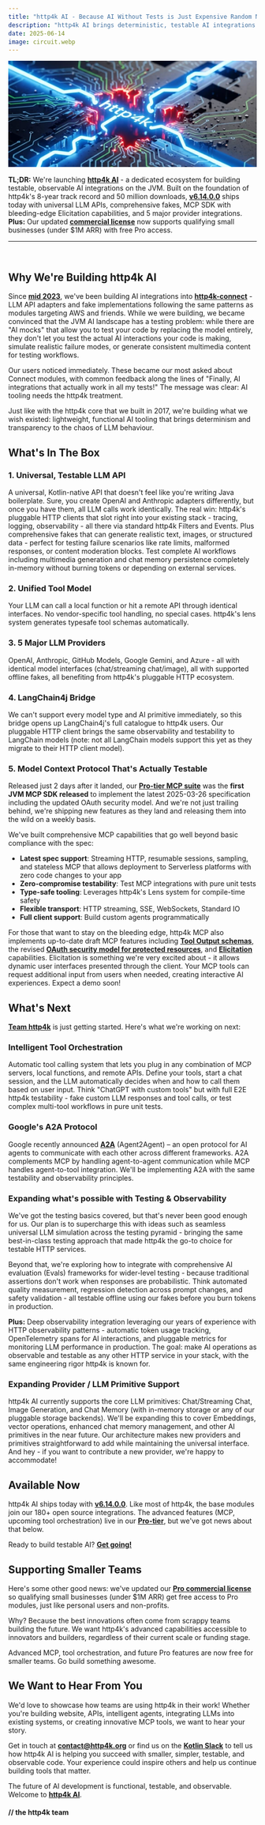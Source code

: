 ```yaml
---
title: "http4k AI - Because AI Without Tests is Just Expensive Random Number Generation"
description: "http4k AI brings deterministic, testable AI integrations to the JVM - comprehensive fakes, universal APIs, zero token costs in tests. Built on 8 years and 50+ million downloads. Plus: updated commercial license terms to support small business."
date: 2025-06-14
image: circuit.webp
---
```


<img class="imageMid my-4" src="./circuit.webp" alt="http4k logo"/>

**TL;DR:** We're launching **[http4k AI](/ecosystem/ai)** - a dedicated ecosystem for building testable, observable AI integrations on the JVM. Built on the foundation of http4k's 8-year track record and 50 million downloads, **[v6.14.0.0](https://github.com/http4k/http4k/releases/tag/6.14.0.0)** ships today with universal LLM APIs, comprehensive fakes, MCP SDK with bleeding-edge Elicitation capabilities, and 5 major provider integrations. **Plus:** Our updated **[commercial license](/commercial-license/)** now supports qualifying small businesses (under $1M ARR) with free Pro access.

---

<br/>

## Why We're Building http4k AI

Since **[mid 2023](https://github.com/http4k/http4k-connect/releases/tag/3.39.1.0)**, we've been building AI integrations into **[http4k-connect](https://connect.http4k.org)** - LLM API adapters and fake implementations following the same patterns as modules targeting AWS and friends. While we were building, we became convinced that the JVM AI landscape has a testing problem: while there are "AI mocks" that allow you to test your code by replacing the model entirely, they don't let you test the actual AI interactions your code is making, simulate realistic failure modes, or generate consistent multimedia content for testing workflows.

Our users noticed immediately. These became our most asked about Connect modules, with common feedback along the lines of "Finally, AI integrations that actually work in all my tests!" The message was clear: AI tooling needs the http4k treatment.

Just like with the http4k core that we built in 2017, we're building what we wish existed: lightweight, functional AI tooling that brings determinism and transparency to the chaos of LLM behaviour.

## What's In The Box

### 1. Universal, Testable LLM API
A universal, Kotlin-native API that doesn't feel like you're writing Java boilerplate. Sure, you create OpenAI and Anthropic adapters differently, but once you have them, all LLM calls work identically. The real win: http4k's pluggable HTTP clients that slot right into your existing stack - tracing, logging, observability - all there via standard http4k Filters and Events. Plus comprehensive fakes that can generate realistic text, images, or structured data - perfect for testing failure scenarios like rate limits, malformed responses, or content moderation blocks. Test complete AI workflows including multimedia generation and chat memory persistence completely in-memory without burning tokens or depending on external services.

### 2. Unified Tool Model
Your LLM can call a local function or hit a remote API through identical interfaces. No vendor-specific tool handling, no special cases. http4k's lens system generates typesafe tool schemas automatically.

### 3. 5 Major LLM Providers
OpenAI, Anthropic, GitHub Models, Google Gemini, and Azure - all with identical model interfaces (chat/streaming chat/image), all with supported offline fakes, all benefiting from http4k's pluggable HTTP ecosystem.

### 4. LangChain4j Bridge
We can't support every model type and AI primitive immediately, so this bridge opens up LangChain4j's full catalogue to http4k users. Our pluggable HTTP client brings the same observability and testability to LangChain models (note: not all LangChain models support this yet as they migrate to their HTTP client model).

### 5. Model Context Protocol That's Actually Testable
Released just 2 days after it landed, our **[Pro-tier MCP suite](https://mcp.http4k.org)** was the **first JVM MCP SDK released** to implement the latest 2025-03-26 specification including the updated OAuth security model. And we're not just trailing behind, we're shipping new features as they land and releasing them into the wild on a weekly basis.

We've built comprehensive MCP capabilities that go well beyond basic compliance with the spec:

- **Latest spec support**: Streaming HTTP, resumable sessions, sampling, and stateless MCP that allows deployment to Serverless platforms with zero code changes to your app
- **Zero-compromise testability**: Test MCP integrations with pure unit tests
- **Type-safe tooling**: Leverages http4k's Lens system for compile-time safety
- **Flexible transport**: HTTP streaming, SSE, WebSockets, Standard IO
- **Full client support**: Build custom agents programmatically

For those that want to stay on the bleeding edge, http4k MCP also implements up-to-date draft MCP features including **[Tool Output schemas](https://modelcontextprotocol.io/specification/draft/server/tools#output-schema)**, the revised **[OAuth security model for protected resources](https://modelcontextprotocol.io/specification/draft/basic/authorization#standards-compliance)**, and **[Elicitation](https://modelcontextprotocol.io/specification/draft/client/elicitation)** capabilities. Elicitation is something we're very excited about - it allows dynamic user interfaces presented through the client. Your MCP tools can request additional input from users when needed, creating interactive AI experiences. Expect a demo soon!

## What's Next

**[Team http4k](/company)** is just getting started. Here's what we're working on next:

### Intelligent Tool Orchestration
Automatic tool calling system that lets you plug in any combination of MCP servers, local functions, and remote APIs. Define your tools, start a chat session, and the LLM automatically decides when and how to call them based on user input. Think "ChatGPT with custom tools" but with full E2E http4k testability - fake custom LLM responses and tool calls, or test complex multi-tool workflows in pure unit tests.

### Google's A2A Protocol
Google recently announced **[A2A](https://developers.googleblog.com/en/a2a-a-new-era-of-agent-interoperability/)**  (Agent2Agent) – an open protocol for AI agents to communicate with each other across different frameworks. A2A complements MCP by handling agent-to-agent communication while MCP handles agent-to-tool integration. We'll be implementing A2A with the same testability and observability principles.

### Expanding what's possible with Testing & Observability
We've got the testing basics covered, but that's never been good enough for us. Our plan is to supercharge this with ideas such as seamless universal LLM simulation across the testing pyramid - bringing the same best-in-class testing approach that made http4k the go-to choice for testable HTTP services.

Beyond that, we're exploring how to integrate with comprehensive AI evaluation (Evals) frameworks for wider-level testing - because traditional assertions don't work when responses are probabilistic. Think automated quality measurement, regression detection across prompt changes, and safety validation - all testable offline using our fakes before you burn tokens in production.

**Plus:** Deep observability integration leveraging our years of experience with HTTP observability patterns - automatic token usage tracking, OpenTelemetry spans for AI interactions, and pluggable metrics for monitoring LLM performance in production. The goal: make AI operations as observable and testable as any other HTTP service in your stack, with the same engineering rigor http4k is known for.

### Expanding Provider / LLM Primitive Support
http4k AI currently supports the core LLM primitives: Chat/Streaming Chat, Image Generation, and Chat Memory (with in-memory storage or any of our pluggable storage backends). We'll be expanding this to cover Embeddings, vector operations, enhanced chat memory management, and other AI primitives in the near future. Our architecture makes new providers and primitives straightforward to add while maintaining the universal interface. And hey - if you want to contribute a new provider, we're happy to accommodate!

## Available Now

http4k AI ships today with **[v6.14.0.0](https://github.com/http4k/http4k/releases/tag/6.14.0.0)**. Like most of http4k, the base modules join our 180+ open source integrations. The advanced features (MCP, upcoming tool orchestration) live in our **[Pro-tier](/pro)**, but we've got news about that below.

Ready to build testable AI? **[Get going!](/ecosystem/ai)**

## Supporting Smaller Teams

Here's some other good news: we've updated our **[Pro commercial license](/commercial-license/)** so qualifying small businesses (under $1M ARR) get free access to Pro modules, just like personal users and non-profits.

Why? Because the best innovations often come from scrappy teams building the future. We want http4k's advanced capabilities accessible to innovators and builders, regardless of their current scale or funding stage.

Advanced MCP, tool orchestration, and future Pro features are now free for smaller teams. Go build something awesome.

## We Want to Hear From You

We'd love to showcase how teams are using http4k in their work! Whether you're building website, APIs, intelligent agents, integrating LLMs into existing systems, or creating innovative MCP tools, we want to hear your story.

Get in touch at **[contact@http4k.org](mailto:contact@http4k.org)** or find us on the **[Kotlin Slack](https://kotlinlang.slack.com)** to tell us how http4k AI is helping you succeed with smaller, simpler, testable, and observable code. Your experience could inspire others and help us continue building tools that matter.

The future of AI development is functional, testable, and observable. Welcome to **[http4k AI](/ecosystem/ai)**.

#### // the http4k team
